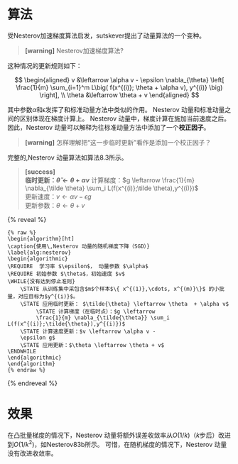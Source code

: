# 算法

受Nesterov加速梯度算法启发，sutskever提出了动量算法的一个变种。  
> **[warning]** Nesterov加速梯度算法?  

这种情况的更新规则如下：  

$$
\begin{aligned}
    v &\leftarrow \alpha v - \epsilon \nabla_{\theta} \left[
    \frac{1}{m} \sum_{i=1}^m L\big( f(x^{(i)}; \theta + \alpha v), y^{(i)} \big)
 \right], \\
    \theta &\leftarrow \theta + v
\end{aligned}
$$

其中参数$\alpha$和$\epsilon$发挥了和标准动量方法中类似的作用。 
Nesterov 动量和标准动量之间的区别体现在梯度计算上。
Nesterov 动量中，梯度计算在施加当前速度之后。
因此，Nesterov 动量可以解释为往标准动量方法中添加了一个**校正因子**。  
> **[warning]** 怎样理解把“这一步临时更新”看作是添加一个校正因子？  

完整的\,Nesterov 动量算法如算法8.3所示。

> **[success]**  
**临时更新：$\tilde \theta \leftarrow \theta + \alpha v$**
计算梯度：$g \leftarrow \frac{1}{m} \nabla_{\tilde \theta} \sum_i L(f(x^{(i)};\tilde \theta),y^{(i)})$  
更新速度：$v \leftarrow \alpha v - \epsilon g$    
更新参数：$\theta \leftarrow \theta + v$


{% reveal %}
```
{% raw %}
\begin{algorithm}[ht]
\caption{使用\,Nesterov 动量的随机梯度下降（SGD）}
\label{alg:nesterov}
\begin{algorithmic}
\REQUIRE  学习率 $\epsilon$， 动量参数 $\alpha$
\REQUIRE 初始参数 $\theta$，初始速度 $v$
\WHILE{没有达到停止准则}
    \STATE 从训练集中采包含$m$个样本$\{ x^{(1)},\cdots, x^{(m)}\}$ 的小批量，对应目标为$y^{(i)}$。
    \STATE 应用临时更新： $\tilde{\theta} \leftarrow \theta  + \alpha v$
         \STATE 计算梯度（在临时点）：$g \leftarrow 
         \frac{1}{m} \nabla_{\tilde{\theta}} \sum_i L(f(x^{(i)};\tilde{\theta}),y^{(i)})$
    \STATE 计算速度更新：$v \leftarrow \alpha v - 
    \epsilon g$
    \STATE 应用更新：$\theta \leftarrow \theta + v$ 
\ENDWHILE
\end{algorithmic}
\end{algorithm}
{% endraw %}
```
{% endreveal %}

# 效果

在凸批量梯度的情况下，Nesterov 动量将额外误差收敛率从$O(1/k)$（$k$步后）改进到$O(1/k^2)$，如Nesterov83b所示。
可惜，在随机梯度的情况下，Nesterov 动量没有改进收敛率。